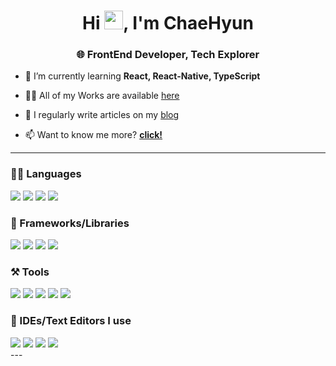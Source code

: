 
<h1 align="center">Hi <img src="https://raw.githubusercontent.com/MartinHeinz/MartinHeinz/master/wave.gif" width="30">, I'm ChaeHyun</h1>
<h3 align="center">🌐 FrontEnd Developer, Tech Explorer</h3>

- 🌱 I’m currently learning **React, React-Native, TypeScript**

- 👨‍💻 All of my Works are available [here](https://github.com/ChaeHyunIM?tab=repositories)

- 📝 I regularly write articles on my [blog](https://velog.io/@klqwrx7004)

- 📫 Want to know me more? **[click!](https://www.notion.so/26011720aa52478299ad6e607d42b0ed)**

---

### 🧑‍💻 Languages

<div style={display:flex}>
  <img src="https://img.shields.io/badge/JavaScript-323330?style=for-the-badge&logo=javascript&logoColor=F7DF1E">
  <img src="https://img.shields.io/badge/TypeScript-007ACC?style=for-the-badge&logo=typescript&logoColor=white">
  <img src="https://img.shields.io/badge/HTML5-E34F26?style=for-the-badge&logo=html5&logoColor=white">
  <img src="https://img.shields.io/badge/CSS3-1572B6?style=for-the-badge&logo=css3&logoColor=white">
</div>

### 🧩 Frameworks/Libraries
<div style={display:flex}>
  <img src="https://img.shields.io/badge/React-20232A?style=for-the-badge&logo=react&logoColor=61DAFB">
  <img src="https://img.shields.io/badge/Node.js-339933?style=for-the-badge&logo=nodedotjs&logoColor=white">
  <img src="https://img.shields.io/badge/Express.js-000000?style=for-the-badge&logo=express&logoColor=white">
  <img src="https://img.shields.io/badge/Sass-CC6699?style=for-the-badge&logo=sass&logoColor=white">
 </div>

### ⚒️ Tools
<div style={display:flex}>
  <img src="https://img.shields.io/badge/GIT-E44C30?style=for-the-badge&logo=git&logoColor=white">
  <img src="https://img.shields.io/badge/GitHub-100000?style=for-the-badge&logo=github&logoColor=white">
  <img src="https://img.shields.io/badge/firebase-ffca28?style=for-the-badge&logo=firebase&logoColor=black">
  <img src="https://img.shields.io/badge/Postman-FF6C37?style=for-the-badge&logo=Postman&logoColor=white">
  <img src="https://img.shields.io/badge/npm-CB3837?style=for-the-badge&logo=npm&logoColor=white">
</div>

### 🧠 IDEs/Text Editors I use

<div style={display:flex}>
  <img src="https://img.shields.io/badge/Visual_Studio_Code-0078D4?style=for-the-badge&logo=visual%20studio%20code&logoColor=white">
  <img src="https://img.shields.io/badge/WebStorm-000000?style=for-the-badge&logo=WebStorm&logoColor=white">
  <img src="https://img.shields.io/badge/Codesandbox-000000?style=for-the-badge&logo=CodeSandbox&logoColor=white">
  <img src="https://img.shields.io/badge/Notepad++-90E59A.svg?style=for-the-badge&logo=notepad%2B%2B&logoColor=black">
</div>
---


